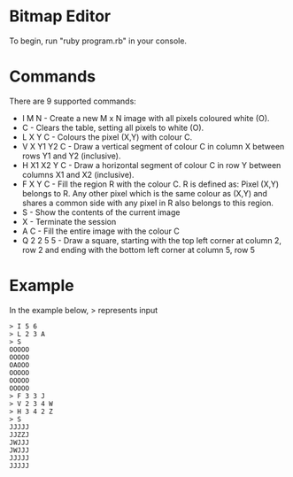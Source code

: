# Bitmap Editor

To begin, run "ruby program.rb" in your console.

# Commands

There are 9 supported commands:

* I M N - Create a new M x N image with all pixels coloured white (O).
* C - Clears the table, setting all pixels to white (O).
* L X Y C - Colours the pixel (X,Y) with colour C.
* V X Y1 Y2 C - Draw a vertical segment of colour C in column X between rows Y1 and Y2 (inclusive).
* H X1 X2 Y C - Draw a horizontal segment of colour C in row Y between columns X1 and X2 (inclusive).
* F X Y C - Fill the region R with the colour C. R is defined as: Pixel (X,Y) belongs to R. Any other pixel which is the same colour as (X,Y) and shares a common side with any pixel in R also belongs to this region.
* S - Show the contents of the current image
* X - Terminate the session
* A C - Fill the entire image with the colour C
* Q 2 2 5 5 - Draw a square, starting with the top left corner at column 2, row 2 and ending with the bottom left corner at column 5, row 5

# Example

In the example below, > represents input

```
> I 5 6
> L 2 3 A
> S
OOOOO
OOOOO
OAOOO
OOOOO
OOOOO
OOOOO
> F 3 3 J
> V 2 3 4 W
> H 3 4 2 Z
> S
JJJJJ
JJZZJ
JWJJJ
JWJJJ
JJJJJ
JJJJJ
```
